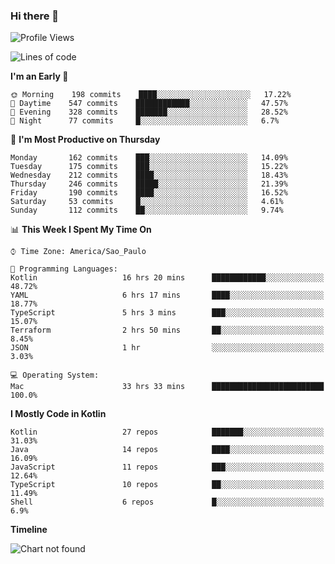 ### Hi there 👋

<!--
**fernandonogueira/fernandonogueira** is a ✨ _special_ ✨ repository because its `README.md` (this file) appears on your GitHub profile.

Here are some ideas to get you started:

- 🔭 I’m currently working on ...
- 🌱 I’m currently learning ...
- 👯 I’m looking to collaborate on ...
- 🤔 I’m looking for help with ...
- 💬 Ask me about ...
- 📫 How to reach me: ...
- 😄 Pronouns: ...
- ⚡ Fun fact: ...
-->

<!--START_SECTION:waka-->
![Profile Views](http://img.shields.io/badge/Profile%20Views-0-blue)

![Lines of code](https://img.shields.io/badge/From%20Hello%20World%20I%27ve%20Written-517611%20lines%20of%20code-blue)

**I'm an Early 🐤** 

```text
🌞 Morning    198 commits    ████░░░░░░░░░░░░░░░░░░░░░   17.22% 
🌆 Daytime    547 commits    ████████████░░░░░░░░░░░░░   47.57% 
🌃 Evening    328 commits    ███████░░░░░░░░░░░░░░░░░░   28.52% 
🌙 Night      77 commits     █░░░░░░░░░░░░░░░░░░░░░░░░   6.7%

```
📅 **I'm Most Productive on Thursday** 

```text
Monday       162 commits    ███░░░░░░░░░░░░░░░░░░░░░░   14.09% 
Tuesday      175 commits    ███░░░░░░░░░░░░░░░░░░░░░░   15.22% 
Wednesday    212 commits    ████░░░░░░░░░░░░░░░░░░░░░   18.43% 
Thursday     246 commits    █████░░░░░░░░░░░░░░░░░░░░   21.39% 
Friday       190 commits    ████░░░░░░░░░░░░░░░░░░░░░   16.52% 
Saturday     53 commits     █░░░░░░░░░░░░░░░░░░░░░░░░   4.61% 
Sunday       112 commits    ██░░░░░░░░░░░░░░░░░░░░░░░   9.74%

```


📊 **This Week I Spent My Time On** 

```text
⌚︎ Time Zone: America/Sao_Paulo

💬 Programming Languages: 
Kotlin                   16 hrs 20 mins      ████████████░░░░░░░░░░░░░   48.72% 
YAML                     6 hrs 17 mins       ████░░░░░░░░░░░░░░░░░░░░░   18.77% 
TypeScript               5 hrs 3 mins        ███░░░░░░░░░░░░░░░░░░░░░░   15.07% 
Terraform                2 hrs 50 mins       ██░░░░░░░░░░░░░░░░░░░░░░░   8.45% 
JSON                     1 hr                ░░░░░░░░░░░░░░░░░░░░░░░░░   3.03%

💻 Operating System: 
Mac                      33 hrs 33 mins      █████████████████████████   100.0%

```

**I Mostly Code in Kotlin** 

```text
Kotlin                   27 repos            ███████░░░░░░░░░░░░░░░░░░   31.03% 
Java                     14 repos            ████░░░░░░░░░░░░░░░░░░░░░   16.09% 
JavaScript               11 repos            ███░░░░░░░░░░░░░░░░░░░░░░   12.64% 
TypeScript               10 repos            ██░░░░░░░░░░░░░░░░░░░░░░░   11.49% 
Shell                    6 repos             █░░░░░░░░░░░░░░░░░░░░░░░░   6.9%

```


**Timeline**

![Chart not found](https://raw.githubusercontent.com/fernandonogueira/fernandonogueira/master/charts/bar_graph.png) 


<!--END_SECTION:waka-->
